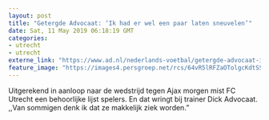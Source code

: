 ```yaml
---
layout: post
title: "Getergde Advocaat: ‘Ik had er wel een paar laten sneuvelen’"
date: Sat, 11 May 2019 06:18:19 GMT
categories: 
- utrecht 
- utrecht 
externe_link: "https://www.ad.nl/nederlands-voetbal/getergde-advocaat-ik-had-er-wel-een-paar-laten-sneuvelen~adb7ac13/"
feature_image: "https://images4.persgroep.net/rcs/64vR5lRFZaOTolgcKdtSSg05O_I/diocontent/142252413/_fitwidth/400/?appId=21791a8992982cd8da851550a453bd7f&quality=0.7"
---
```


Uitgerekend in aanloop naar de wedstrijd tegen Ajax morgen mist FC Utrecht een behoorlijke lijst spelers. En dat wringt bij trainer Dick Advocaat. ,,Van sommigen denk ik dat ze makkelijk ziek worden.”
